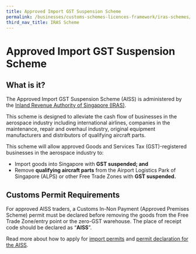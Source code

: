 ```yaml
---
title: Approved Import GST Suspension Scheme 
permalink: /businesses/customs-schemes-licences-framework/iras-schemes/approved-import-gst-suspension-scheme
third_nav_title: IRAS Scheme
---
```


# Approved Import GST Suspension Scheme

## What is it?

The Approved Import GST Suspension Scheme (AISS) is administered by the  [Inland Revenue Authority of Singapore (IRAS)](https://www.iras.gov.sg/irashome/GST/GST-registered-businesses/GST-schemes/Industry-Specific-Schemes/Approved-Import-GST-Suspension-Scheme--AISS---For-Aerospace-Players-/).

This scheme is designed to alleviate the cash flow of businesses in the aerospace industry including international airlines, companies in the maintenance, repair and overhaul industry, original equipment manufacturers and distributors of qualifying aircraft parts.

This scheme will allow approved Goods and Services Tax (GST)-registered businesses in the aerospace industry to:

-   Import goods into Singapore with  **GST suspended; and**
-   Remove  **qualifying aircraft parts**  from the Airport Logistics Park of Singapore (ALPS) or other Free Trade Zones with  **GST suspended.**

## Customs Permit Requirements

For approved AISS traders, a Customs In-Non Payment (Approved Premises Scheme) permit must be declared before removing the goods from the Free Trade Zone/entry point or the zero-GST warehouse. The place of receipt code should be declared as “**AISS**”.

Read more about how to apply for  [import permits](/businesses/importing-goods/import-procedures/) and  [permit declaration for the AISS](https://www.customs.gov.sg/-/media/cus/files/business/customs-schemes-licences-framework/circular22009tradenetdeclarationforaiss.pdf?la=en&hash=E0495945D29DC1D692849B7D774400A07440FD55).
